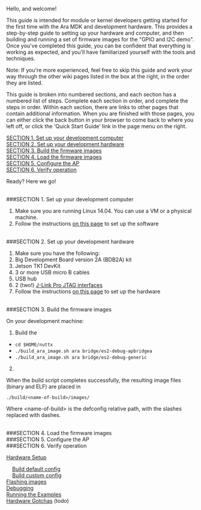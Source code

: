 Hello, and welcome! 

This guide is intended for module or kernel developers getting started for the first time with the Ara MDK and development hardware. This provides a step-by-step guide to setting up your hardware and computer, and then building and running a set of firmware images for the "GPIO and I2C demo". Once you've completed this guide, you can be confident that everything is working as expected, and you'll have familiarized yourself with the tools and techniques. 

Note: If you're more experienced, feel free to skip this guide and work your way through the other wiki pages listed in the box at the right, in the order they are listed.

This guide is broken into numbered sections, and each section has a numbered list of steps. Complete each section in order, and complete the steps in order. Within each section, there are links to other pages that contain additional information. When you are finished with those pages, you can either click the back button in your browser to come back to where you left off, or click the 'Quick Start Guide' link in the page menu on the right.

[SECTION 1. Set up your development computer](#section-1-set-up-your-development-computer)  
[SECTION 2. Set up your development hardware](#section-2-set-up-your-development-hardware)  
[SECTION 3. Build the firmware images](#section-3-build-the-firmware-images)  
[SECTION 4. Load the firmware images](#section-4-load-the-firmware-images)  
[SECTION 5. Configure the AP](#section-4-configure-the-ap)  
[SECTION 6. Verify operation](#section-5-verify-operation)  

Ready? Here we go!

<br>
###SECTION 1. Set up your development computer

1. Make sure you are running Linux 14.04. You can use a VM or a physical machine.
2. Follow the instructions [on this page](Software-Setup) to set up the software
 
<br>
###SECTION 2. Set up your development hardware

1. Make sure you have the following:
  1. Big Development Board version 2A (BDB2A) kit
  2. Jetson TK1 DevKit
  3. 3 or more USB micro B cables
  4. USB hub
  5. 2 (two!) [J-Link Pro JTAG interfaces](http://www.segger.com/jlink-pro.html)
2. Follow the instructions [on this page](Hardware-Overview) to set up the hardware

<br>
###SECTION 3. Build the firmware images

On your development machine:
1. Build the 
  * `cd $HOME/nuttx`
  * `./build_ara_image.sh ara bridge/es2-debug-apbridgea`
  * `./build_ara_image.sh ara bridge/es2-debug-generic`
2.  

When the build script completes successfully, the resulting image files (binary and ELF) are placed in  
```  
./build/<name-of-build>/images/  
```
Where \<name-of-build\> is the defconfig relative path, with the slashes replaced with dashes.

<br>
###SECTION 4. Load the firmware images

<br>
###SECTION 5. Configure the AP

<br>
###SECTION 6. Verify operation

 
[Hardware Setup](Hardware-Setup)  
 
&nbsp;&nbsp;&nbsp;&nbsp;[Build default config](Build-default-config)  
&nbsp;&nbsp;&nbsp;&nbsp;[Build custom config](Build-custom-config)  
[Flashing images](Flashing-images)  
[Debugging](Debugging)  
[Running the Examples](Running-the-examples)  
[Hardware Gotchas](Hardware-Gotchas) 
(todo)



